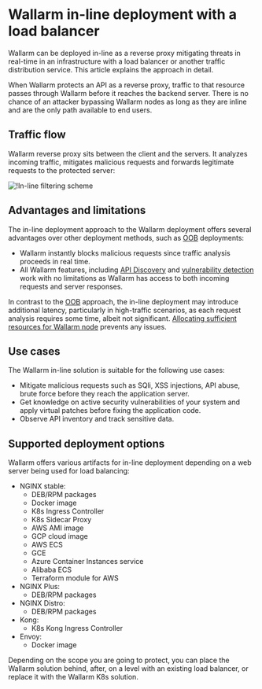 # Wallarm in-line deployment with a load balancer

Wallarm can be deployed in-line as a reverse proxy mitigating threats in real-time in an infrastructure with a load balancer or another traffic distribution service. This article explains the approach in detail.

When Wallarm protects an API as a reverse proxy, traffic to that resource passes through Wallarm before it reaches the backend server. There is no chance of an attacker bypassing Wallarm nodes as long as they are inline and are the only path available to end users.

## Traffic flow

Wallarm reverse proxy sits between the client and the servers. It analyzes incoming traffic, mitigates malicious requests and forwards legitimate requests to the protected server:

![!In-line filtering scheme](../../images/waf-installation/load-balancing/wallarm-inline-deployment-scheme.png)

## Advantages and limitations

The in-line deployment approach to the Wallarm deployment offers several advantages over other deployment methods, such as [OOB](../oob/overview.md) deployments:

* Wallarm instantly blocks malicious requests since traffic analysis proceeds in real time.
* All Wallarm features, including [API Discovery](../../about-wallarm/api-discovery.md) and [vulnerability detection](../../about-wallarm/detecting-vulnerabilities.md) work with no limitations as Wallarm has access to both incoming requests and server responses.

In contrast to the [OOB](../oob/overview.md) approach, the in-line deployment may introduce additional latency, particularly in high-traffic scenarios, as each request analysis requires some time, albeit not significant. [Allocating sufficient resources for Wallarm node](admin-en/configuration-guides/allocate-resources-for-node.md) prevents any issues.

## Use cases

The Wallarm in-line solution is suitable for the following use cases:

* Mitigate malicious requests such as SQli, XSS injections, API abuse, brute force before they reach the application server.
* Get knowledge on active security vulnerabilities of your system and apply virtual patches before fixing the application code.
* Observe API inventory and track sensitive data.

## Supported deployment options

Wallarm offers various artifacts for in-line deployment depending on a web server being used for load balancing:

* NGINX stable:
    * DEB/RPM packages
    * Docker image
    * K8s Ingress Controller
    * K8s Sidecar Proxy
    * AWS AMI image
    * GCP cloud image
    * AWS ECS
    * GCE
    * Azure Container Instances service
    * Alibaba ECS
    * Terraform module for AWS
* NGINX Plus:
    * DEB/RPM packages
* NGINX Distro:
    * DEB/RPM packages
* Kong:
    * K8s Kong Ingress Controller
* Envoy:
    * Docker image

Depending on the scope you are going to protect, you can place the Wallarm solution behind, after, on a level with an existing load balancer, or replace it with the Wallarm K8s solution.

<!-- 
1. внути самих инструкйи надо в backend-server указывать адрес балансировщика?
1. specify somewhere that +++ correct real IP identification is needed
 -->